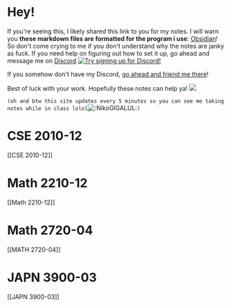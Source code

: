 # Hey!
If you're seeing this, I likely shared this link to you for my notes. I will warn you **these markdown files are formatted for the program i use**: [Obsidian](https://obsidian.md/)! So don't come crying to me if you don't understand why the notes are janky as fuck. [](https://cdn.discordapp.com/emojis/348897065360949248.webp?size=32&quality=lossless ":siggy:")
If you need help on figuring out how to set it up, go ahead and message me on [Discord](https://discord.com/) [![Try signing up for Discord!](https://media.discordapp.net/attachments/803186540359450664/1020532660008910919/discord.png)](https://discord.com/ "Try signing up for Discord!")

If you somehow don't have my Discord, [go ahead and friend me there](https://discord.com/users/221417731776446467)!

Best of luck with your work. Hopefully these notes can help ya! ![](https://static-cdn.jtvnw.net/jtv_user_pictures/chansub-global-emoticon-577ade91d46d7edc-24x18.png)

`(oh and btw this site updates every 5 minutes so you can see me taking notes while in class lolol`![](https://cdn.discordapp.com/emojis/348897065360949248.webp?size=32&quality=lossless ":NikoGIGALUL:")`)`



# CSE 2010-12
[[CSE 2010-12]]
# Math 2210-12
[[Math 2210-12]]
# Math 2720-04
[[MATH 2720-04]]
# JAPN 3900-03  
[[JAPN 3900-03]]